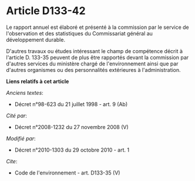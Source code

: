 # Article D133-42

Le rapport annuel est élaboré et présenté à la commission par le service de l'observation et des statistiques du Commissariat
général au développement durable. 

D'autres travaux ou études intéressant le champ de compétence décrit à l'article D. 133-35 peuvent de plus être rapportés
devant la commission par d'autres services du ministère chargé de l'environnement ainsi que par d'autres organismes ou des
personnalités extérieures à l'administration.

**Liens relatifs à cet article**

_Anciens textes_:

  - Décret n°98-623 du 21 juillet 1998 - art. 9 (Ab)

_Cité par_:

  - Décret n°2008-1232 du 27 novembre 2008 (V)

_Modifié par_:

  - Décret n°2010-1303 du 29 octobre 2010 - art. 1

_Cite_:

  - Code de l'environnement - art. D133-35 (V)
